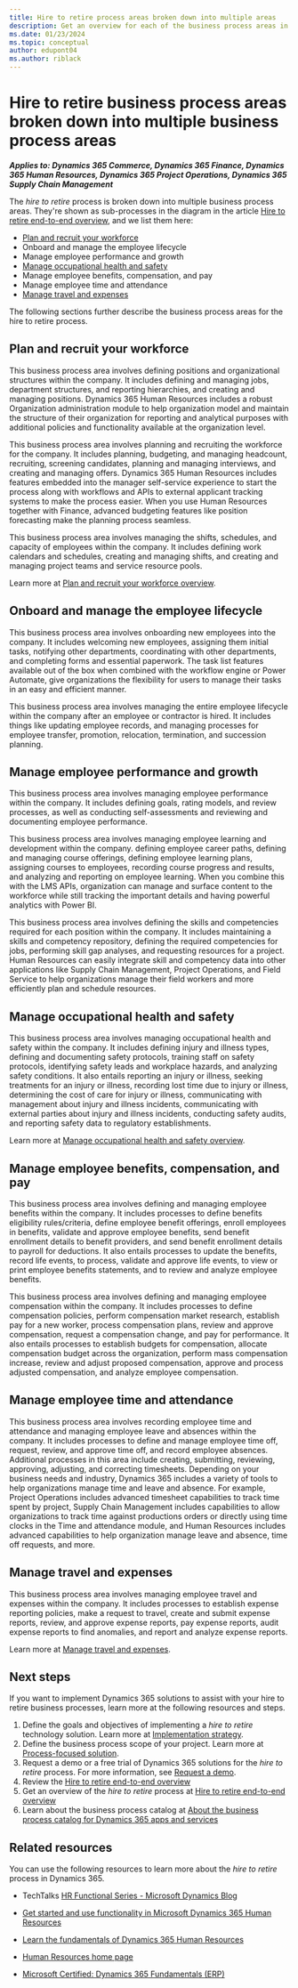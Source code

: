 ```yaml
---
title: Hire to retire process areas broken down into multiple areas
description: Get an overview for each of the business process areas in the hire to retire end-to-end business process flow in Dynamics 365 solutions.
ms.date: 01/23/2024
ms.topic: conceptual
author: edupont04
ms.author: riblack
---
```


# Hire to retire business process areas broken down into multiple business process areas

***Applies to: Dynamics 365 Commerce, Dynamics 365 Finance, Dynamics 365 Human Resources, Dynamics 365 Project Operations, Dynamics 365 Supply Chain Management***

The *hire to retire* process is broken down into multiple business process areas. They're shown as sub-processes in the diagram in the article [Hire to retire end-to-end overview](hire-to-retire-overview.md), and we list them here:

- [Plan and recruit your workforce](hire-to-retire-plan-recruit-workforce-overview.md)  
- Onboard and manage the employee lifecycle
- Manage employee performance and growth
- [Manage occupational health and safety](hire-to-retire-manage-occupational-health-safety.md)
- Manage employee benefits, compensation, and pay
- Manage employee time and attendance
- [Manage travel and expenses](hire-to-retire-manage-travel-expenses.md) 

The following sections further describe the business process areas for the hire to retire process.

## Plan and recruit your workforce

This business process area involves defining positions and organizational structures within the company. It includes defining and managing jobs, department structures, and reporting hierarchies, and creating and managing positions. Dynamics 365 Human Resources includes a robust Organization administration module to help organization model and maintain the structure of their organization for reporting and analytical purposes with additional policies and functionality available at the organization level.

This business process area involves planning and recruiting the workforce for the company. It includes planning, budgeting, and managing headcount, recruiting, screening candidates, planning and managing interviews, and creating and managing offers. Dynamics 365 Human Resources includes features embedded into the manager self-service experience to start the process along with workflows and APIs to external applicant tracking systems to make the process easier. When you use Human Resources together with Finance, advanced budgeting features like position forecasting make the planning process seamless.

This business process area involves managing the shifts, schedules, and capacity of employees within the company. It includes defining work calendars and schedules, creating and managing shifts, and creating and managing project teams and service resource pools.

Learn more at [Plan and recruit your workforce overview](hire-to-retire-plan-recruit-workforce-overview.md).  

## Onboard and manage the employee lifecycle

This business process area involves onboarding new employees into the company. It includes welcoming new employees, assigning them initial tasks, notifying other departments, coordinating with other departments, and completing forms and essential paperwork. The task list features available out of the box when combined with the workflow engine or Power Automate, give organizations the flexibility for users to manage their tasks in an easy and efficient manner.

This business process area involves managing the entire employee lifecycle within the company after an employee or contractor is hired. It includes things like updating employee records, and managing processes for employee transfer, promotion, relocation, termination, and succession planning.

## Manage employee performance and growth

This business process area involves managing employee performance within the company. It includes defining goals, rating models, and review processes, as well as conducting self-assessments and reviewing and documenting employee performance.

This business process area involves managing employee learning and development within the company. defining employee career paths, defining and managing course offerings, defining employee learning plans, assigning courses to employees, recording course progress and results, and analyzing and reporting on employee learning. When you combine this with the LMS APIs, organization can manage and surface content to the workforce while still tracking the important details and having powerful analytics with Power BI.

This business process area involves defining the skills and competencies required for each position within the company. It includes maintaining a skills and competency repository, defining the required competencies for jobs, performing skill gap analyses, and requesting resources for a project. Human Resources can easily integrate skill and competency data into other applications like Supply Chain Management, Project Operations, and Field Service to help organizations manage their field workers and more efficiently plan and schedule resources.

## Manage occupational health and safety

This business process area involves managing occupational health and safety within the company. It includes defining injury and illness types, defining and documenting safety protocols, training staff on safety protocols, identifying safety leads and workplace hazards, and analyzing safety conditions. It also entails reporting an injury or illness, seeking treatments for an injury or illness, recording lost time due to injury or illness, determining the cost of care for injury or illness, communicating with management about injury and illness incidents, communicating with external parties about injury and illness incidents, conducting safety audits, and reporting safety data to regulatory establishments.  

Learn more at [Manage occupational health and safety overview](hire-to-retire-manage-occupational-health-safety.md).  
<!-- 
## Administer employee and manager requests

This business process area involves managing requests from employees and managers within the company. It includes processes to request and process for accommodations, generate employment verification letters, request employee changes as a manager, request to update employee details, ask HR questions as an employee, and to report an incident to HR. -->

## Manage employee benefits, compensation, and pay

This business process area involves defining and managing employee benefits within the company. It includes processes to define benefits eligibility rules/criteria, define employee benefit offerings, enroll employees in benefits, validate and approve employee benefits, send benefit enrollment details to benefit providers, and send benefit enrollment details to payroll for deductions. It also entails processes to update the benefits, record life events, to process, validate and approve life events, to view or print employee benefits statements, and to review and analyze employee benefits.

This business process area involves defining and managing employee compensation within the company. It includes processes to define compensation policies, perform compensation market research, establish pay for a new worker, process compensation plans, review and approve compensation, request a compensation change, and pay for performance. It also entails processes to establish budgets for compensation, allocate compensation budget across the organization, perform mass compensation increase, review and adjust proposed compensation, approve and process adjusted compensation, and analyze employee compensation.

## Manage employee time and attendance

This business process area involves recording employee time and attendance and managing employee leave and absences within the company. It includes processes to define and manage employee time off, request, review, and approve time off, and record employee absences. Additional processes in this area include creating, submitting, reviewing, approving, adjusting, and correcting timesheets. Depending on your business needs and industry, Dynamics 365 includes a variety of tools to help organizations manage time and leave and absence. For example, Project Operations includes advanced timesheet capabilities to track time spent by project, Supply Chain Management includes capabilities to allow organizations to track time against productions orders or directly using time clocks in the Time and attendance module, and Human Resources includes advanced capabilities to help organization manage leave and absence, time off requests, and more.
<!-- 
## Pay employees

This business process area involves paying employees within the company. This is a mission-critical process that is key to preventing the proletariat from breaking out pitchforks and directly seizing the means of production. It includes defining pay periods, creating and managing deductions, defining earnings types, payroll accrual, payroll elements, and any necessary payroll integrations. It also includes processing and verifying payroll, generating bank transfers and statements, salary statements, and pay slips, and performing final settlements upon separation. Dynamics 365 Human Resources includes APIs to integrate with payroll providers and the ability to integrate the financial details of payroll back into Dynamics 365 Finance. -->

## Manage travel and expenses

This business process area involves managing employee travel and expenses within the company. It includes processes to establish expense reporting policies, make a request to travel, create and submit expense reports, review, and approve expense reports, pay expense reports, audit expense reports to find anomalies, and report and analyze expense reports.  

Learn more at [Manage travel and expenses](hire-to-retire-manage-travel-expenses.md).  

## Next steps

If you want to implement Dynamics 365 solutions to assist with your hire to retire business processes, learn more at the following resources and steps.

1. Define the goals and objectives of implementing a *hire to retire* technology solution. Learn more at [Implementation strategy](../implementation-guide/implementation-strategy.md).
2. Define the business process scope of your project. Learn more at [Process-focused solution](../implementation-guide/process-focused-solution.md).
3. Request a demo or a free trial of Dynamics 365 solutions for the *hire to retire* process. For more information, see [Request a demo](https://dynamics.microsoft.com/dynamics-365-free-trial/).
4. Review the [Hire to retire end-to-end overview](hire-to-retire-overview.md)  
5. Get an overview of the *hire to retire* process at [Hire to retire end-to-end overview](hire-to-retire-overview.md)
6. Learn about the business process catalog at [About the business process catalog for Dynamics 365 apps and services](about.md)  

## Related resources

You can use the following resources to learn more about the *hire to retire* process in Dynamics 365.

- TechTalks [HR Functional Series - Microsoft Dynamics Blog](https://community.dynamics.com/blogs/post/?postid=56329c48-c155-48ed-821b-4d0eb52b2d3b)

- [Get started and use functionality in Microsoft Dynamics 365 Human Resources](/training/paths/get-started-use-human-resources/)

- [Learn the fundamentals of Dynamics 365 Human Resources](/training/paths/learn-fundamentals-microsoft-dynamics-365-human-resources/)

- [Human Resources home page](/dynamics365/human-resources/)

- [Microsoft Certified: Dynamics 365 Fundamentals (ERP)](/certifications/d365-fundamentals-finance-and-operations-apps-erp/)

<!--## Tags
*Stakeholders:* Administrative, Finance, Human Resources, IT, Operations, Project management, Retail store operations, Service operations

*Products:* Dynamics 365 Commerce, Dynamics 365 Customer Service, Dynamics 365 Customer Voice, Dynamics 365 Finance, Dynamics 365 Field Service, Dynamics 365 Human Resources, Dynamics 365 Project Operations, Dynamics 365 Sales, Dynamics 365 Supply Chain Management
